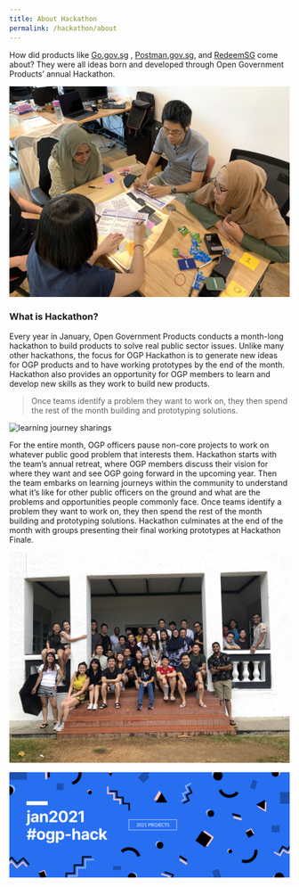 ```yaml
---
title: About Hackathon
permalink: /hackathon/about
---
```

How did products like [Go.gov.sg](https://go.gov.sg) ,  [Postman.gov.sg](https://postman.gov.sg), and [RedeemSG](https://redeem.gov.sg) come about? They were all ideas born and developed through Open Government Products’ annual Hackathon. 

![team members brainstorming](/images/hackathon_brainstorming.jpg)

### What is Hackathon? 

Every year in January, Open Government Products conducts a month-long hackathon to build products to solve real public sector issues. Unlike many other hackathons, the focus for OGP Hackathon is to generate new ideas for OGP products and to have working prototypes by the end of the month. Hackathon also provides an opportunity for OGP members to learn and develop new skills as they work to build new products.

> Once teams identify a problem they want to work on, they then spend the rest of the month building and prototyping solutions.

![learning journey sharings](/images/hackathon_talks.jpg)

For the entire month, OGP officers pause non-core projects to work on whatever public good problem that interests them. Hackathon starts with the team’s annual retreat, where OGP members discuss their vision for where they want and see OGP going forward in the upcoming year. Then the team embarks on learning journeys within the community to understand what it’s like for other public officers on the ground and what are the problems and opportunities people commonly face. Once teams identify a problem they want to work on, they then spend the rest of the month building and prototyping solutions. Hackathon culminates at the end of the month with groups presenting their final working prototypes at Hackathon Finale.

![team retreat](/images/hackathon_team.jpg)


[![](/images/Hack2021Banner_withCTA.png)](/hackathon/2021)